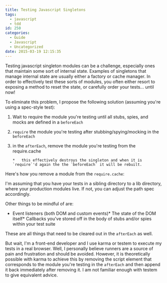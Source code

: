 ```yaml
---
title: Testing Javascript Singletons
tags:
  - javascript
  - tdd
id: 250
categories:
  - Guide
  - Javascript
  - Uncategorized
date: 2015-03-19 12:15:35
---
```


Testing javascript singleton modules can be a challenge, especially ones that maintain some sort of internal state. Examples of singletons that manage internal state are usually either a factory or cache manager. In order to effectively test these sorts of modules, you often either resort to exposing a method to reset the state, or carefully order your tests... until now!

To eliminate this problem, I propose the following solution (assuming you're using a spec-style test):

1.  Wait to require the module you're testing until all stubs, spies, and mocks are defined in a `beforeEach`
2.  `require` the module you're testing after stubbing/spying/mocking in the `beforeEach`
3.  in the `afterEach`, remove the module you're testing from the require.cache

        *   this effectively destroys the singleton and when it is `require`'d again the the `beforeEach` it will be rebuilt.

Here's how you remove a module from the `require.cache`:

<script src="https://gist.github.com/zpratt/c3aa4c65518b9a911804.js"></script> 
I'm assuming that you have your tests in a sibling directory to a lib directory, where your production modules live. If not, you can adjust the path spec accordingly.

Other things to be mindful of are:

*   Event listeners (both DOM and custom events)*   The state of the DOM itself*   Callbacks you've stored off in the body of stubs and/or spies within your test suite

These are all things that need to be cleared out in the `afterEach` as well.

But wait, I'm a front-end developer and I use karma or testem to execute my tests in a real browser. Well, I personally believe runners are a source of pain and frustration and should be avoided. However, it is theoretically possible with karma to achieve this by removing the script element that corresponds to the module you're testing in the `afterEach` and then append it back immediately after removing it. I am not familiar enough with testem to give equivalent advice.